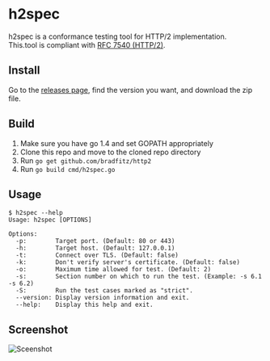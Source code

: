# h2spec

h2spec is a conformance testing tool for HTTP/2 implementation.  
This.tool is compliant with [RFC 7540 (HTTP/2)](http://www.rfc-editor.org/rfc/rfc7540.txt).

## Install

Go to the [releases page](https://github.com/summerwind/h2spec/releases), find the version you want, and download the zip file.

## Build

1. Make sure you have go 1.4 and set GOPATH appropriately
2. Clone this repo and move to the cloned repo directory
3. Run `go get github.com/bradfitz/http2`
4. Run `go build cmd/h2spec.go`

## Usage

```
$ h2spec --help
Usage: h2spec [OPTIONS]

Options:
  -p:        Target port. (Default: 80 or 443)
  -h:        Target host. (Default: 127.0.0.1)
  -t:        Connect over TLS. (Default: false)
  -k:        Don't verify server's certificate. (Default: false)
  -o:        Maximum time allowed for test. (Default: 2)
  -s:        Section number on which to run the test. (Example: -s 6.1 -s 6.2)
  -S:        Run the test cases marked as "strict".
  --version: Display version information and exit.
  --help:    Display this help and exit.
```

## Screenshot

![Sceenshot](https://cloud.githubusercontent.com/assets/230145/6203647/bb15df9e-b56f-11e4-864e-fc63ac0743fb.png)

